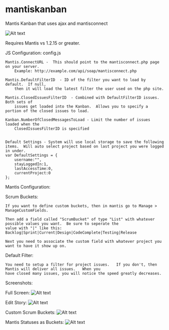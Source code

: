 mantiskanban
============

Mantis Kanban that uses ajax and mantisconnect

![Alt text](https://raw.github.com/cgaspard/mantiskanban/master/images/mantis_logo.png "Logo")

Requires Mantis vs 1.2.15 or greater.

JS Configuration: config.js

    Mantis.ConnectURL -  This should point to the mantisconnect.php page on your server. 
        Example: http://example.com/api/soap/mantisconnect.php
        
    Mantis.DefaultFilterID  - ID of the filter you want to load by default.  If null, 
        then it will load the latest filter the user used on the php site.
        
    Mantis.ClosedIssuesFilterID  - Combined with DefaultFilterID issues.  Both sets of 
        issues get loaded into the Kanban.  Allows you to specify a portion of the closed issues to load.
        
    Kanban.NumberOfClosedMessagesToLoad - Limit the number of issues loaded when the 
        ClosedIssuesFilterID is specified


    Default Settings - System will use local storage to save the following items.  Will auto select project based on last project you were logged in under.
    var DefaultSettings = {
        username:"",
        stayLoggedIn:1,
        lastAccessTime:0,
        currentProject:0
    };

Mantis Configuration:

  Scrum Buckets:
  
    If you want to define custom buckets, then in mantis go to Manage > ManageCustomFields.
  
    Then add a field called "ScrumBucket" of type "List" with whatever possible values you want.  Be sure to seperate the
    value with "|" like this: Backlog|Sprint|Current|Design|CodeComplete|Testing|Release
    
    Next you need to associate the custom field with whatever project you want to have it show up on.

  Default Filter:

    You need to setup a filter for project issues.   If you don't, then Mantis will deliver all issues.   When you
    have closed many issues, you will notice the speed greatly decreases.

  Screenshots:

Full Screen:
![Alt text](https://raw.github.com/cgaspard/mantiskanban/master/screenshots/screen1.png "Optional title")

Edit Story:
![Alt text](https://raw.github.com/cgaspard/mantiskanban/master/screenshots/screen2.png "Optional title")

Custom Scrum Buckets:
![Alt text](https://raw.github.com/cgaspard/mantiskanban/master/screenshots/screen3.png "Optional title")

Mantis Statuses as Buckets:
![Alt text](https://raw.github.com/cgaspard/mantiskanban/master/screenshots/screen4.png "Optional title")
